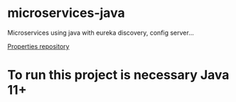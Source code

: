 # microservices-java

Microservices using java with eureka discovery, config server...

<a href="https://github.com/pgbezerra/ms-properties">Properties repository</a>

# To run this project is necessary Java 11+
